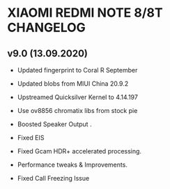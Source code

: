 # XIAOMI REDMI NOTE 8/8T CHANGELOG

## v9.0 (13.09.2020)
- Updated fingerprint to Coral R September

- Updated blobs from MIUI China 20.9.2

- Upstreamed Quicksilver Kernel to 4.14.197

- Use ov8856 chromatix libs from stock pie 

- Boosted Speaker Output  .

- Fixed EIS 

- Fixed Gcam HDR+ accelerated processing. 

- Performance tweaks & Improvements.

- Fixed Call Freezing Issue 


